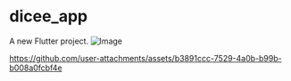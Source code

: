 # dicee_app

A new Flutter project.
![Image](https://github.com/user-attachments/assets/c5b0a332-1e07-4310-a301-25a25c80b1e7)

https://github.com/user-attachments/assets/b3891ccc-7529-4a0b-b99b-b008a0fcbf4e
